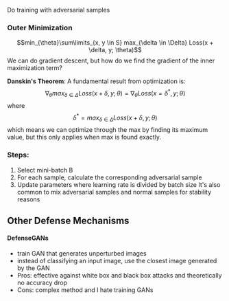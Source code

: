 
Do training with adversarial samples

### Outer Minimization
$$min_{\theta}\sum\limits_{x, y \in S} max_{\delta \in \Delta} Loss(x + \delta, y; \theta)$$
We can do gradient descent, but how do we find the gradient of the inner maximization term? 

**Danskin's Theorem**: 
A fundamental result from optimization is: 
$$\nabla_{\theta}max_{\delta \in \Delta} Loss(x + \delta, y; \theta) = \nabla_{\theta}Loss(x = \delta^{*}, y; \theta)$$
where
$$\delta^{*}=max_{\delta \in \Delta} Loss(x + \delta, y; \theta)$$
which means we can optimize through the max by finding its maximum value, but this only applies when max is found exactly. 

### Steps: 
1. Select mini-batch B
2. For each sample, calculate the corresponding adversarial sample 
3. Update parameters where learning rate is divided by batch size
It's also common to mix adversarial samples and normal samples for stability reasons

## Other Defense Mechanisms 

#### DefenseGANs
- train GAN that generates unperturbed images
- instead of classifying an input image, use the closest image generated by the GAN 
- Pros: effective against white box and black box attacks and theoretically no accuracy drop
- Cons: complex method and I hate training GANs
